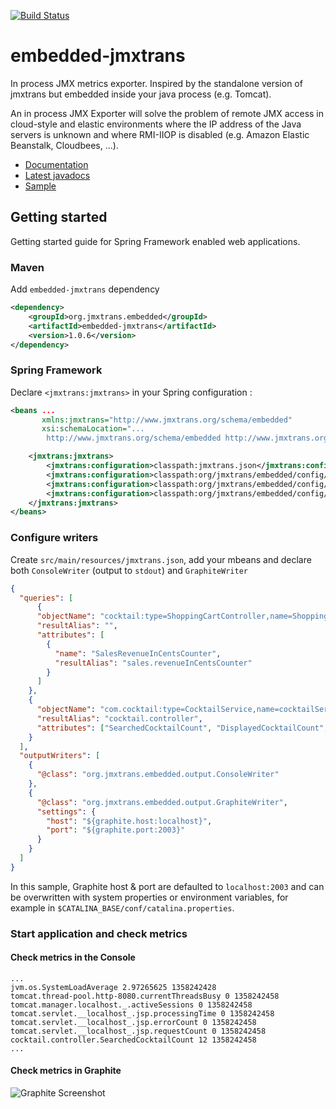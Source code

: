 [![Build Status](https://jmxtrans.ci.cloudbees.com/job/embedded-jmxtrans/badge/icon)](https://jmxtrans.ci.cloudbees.com/job/embedded-jmxtrans/)

# embedded-jmxtrans

In process JMX metrics exporter. Inspired by the standalone version of jmxtrans but embedded inside your java process (e.g. Tomcat).

An in process JMX Exporter will solve the problem of remote JMX access in cloud-style and elastic environments where the IP address of the Java servers is unknown and where RMI-IIOP is disabled (e.g. Amazon Elastic Beanstalk, Cloudbees, ...).


* [Documentation](https://github.com/jmxtrans/embedded-jmxtrans/wiki)
* [Latest javadocs](http://jmxtrans.github.com/embedded-jmxtrans/apidocs/)
* [Sample](https://github.com/jmxtrans/embedded-jmxtrans-samples)

## Getting started

Getting started guide for Spring Framework enabled web applications.

### Maven

Add `embedded-jmxtrans` dependency

```xml
<dependency>
    <groupId>org.jmxtrans.embedded</groupId>
    <artifactId>embedded-jmxtrans</artifactId>
    <version>1.0.6</version>
</dependency>
```

### Spring Framework

Declare `<jmxtrans:jmxtrans>` in your Spring configuration :
```xml
<beans ...
       xmlns:jmxtrans="http://www.jmxtrans.org/schema/embedded"
       xsi:schemaLocation="...
		http://www.jmxtrans.org/schema/embedded http://www.jmxtrans.org/schema/embedded/jmxtrans-1.0.xsd">

    <jmxtrans:jmxtrans>
        <jmxtrans:configuration>classpath:jmxtrans.json</jmxtrans:configuration>
        <jmxtrans:configuration>classpath:org/jmxtrans/embedded/config/tomcat-6.json</jmxtrans:configuration>
        <jmxtrans:configuration>classpath:org/jmxtrans/embedded/config/jmxtrans-internals.json</jmxtrans:configuration>
        <jmxtrans:configuration>classpath:org/jmxtrans/embedded/config/jvm-sun-hotspot.json</jmxtrans:configuration>
    </jmxtrans:jmxtrans>
</beans>
```

### Configure writers

Create `src/main/resources/jmxtrans.json`, add your mbeans and declare both `ConsoleWriter` (output to `stdout`) and `GraphiteWriter`

```json
{
  "queries": [
      {
      "objectName": "cocktail:type=ShoppingCartController,name=ShoppingCartController",
      "resultAlias": "",
      "attributes": [
        {
          "name": "SalesRevenueInCentsCounter",
          "resultAlias": "sales.revenueInCentsCounter"
        }
      ]
    },
    {
      "objectName": "com.cocktail:type=CocktailService,name=cocktailService",
      "resultAlias": "cocktail.controller",
      "attributes": ["SearchedCocktailCount", "DisplayedCocktailCount", "SendCocktailRecipeCount"]
    }
  ],
  "outputWriters": [
    {
      "@class": "org.jmxtrans.embedded.output.ConsoleWriter"
    },
    {
      "@class": "org.jmxtrans.embedded.output.GraphiteWriter",
      "settings": {
        "host": "${graphite.host:localhost}",
        "port": "${graphite.port:2003}"
      }
    }
  ]
}
```

In this sample, Graphite host & port are defaulted to `localhost:2003` and can be overwritten with system properties or environment variables, for example in `$CATALINA_BASE/conf/catalina.properties`.

### Start application and check metrics

#### Check metrics in the Console

```
...
jvm.os.SystemLoadAverage 2.97265625 1358242428
tomcat.thread-pool.http-8080.currentThreadsBusy 0 1358242458
tomcat.manager.localhost._.activeSessions 0 1358242458
tomcat.servlet.__localhost_.jsp.processingTime 0 1358242458
tomcat.servlet.__localhost_.jsp.errorCount 0 1358242458
tomcat.servlet.__localhost_.jsp.requestCount 0 1358242458
cocktail.controller.SearchedCocktailCount 12 1358242458
...
```

#### Check metrics in Graphite

![Graphite Screenshot](https://raw.github.com/wiki/jmxtrans/embedded-jmxtrans/img/graphite-screenshot-basic.png)



